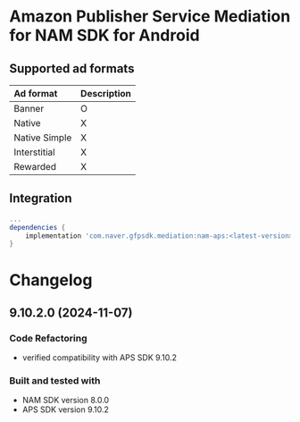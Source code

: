 # Amazon Publisher Service Mediation for NAM SDK for Android

## Supported ad formats

| Ad format     | Description |
|:--------------|:------------|
| Banner        | O           |
| Native        | X           |
| Native Simple | X           |
| Interstitial  | X           |
| Rewarded      | X           |

## Integration

```gradle
...
dependencies {
    implementation 'com.naver.gfpsdk.mediation:nam-aps:<latest-version>'  
}
```

# Changelog

## 9.10.2.0 (2024-11-07)

### Code Refactoring

* verified compatibility with APS SDK 9.10.2

### Built and tested with
- NAM SDK version 8.0.0
- APS SDK version 9.10.2


